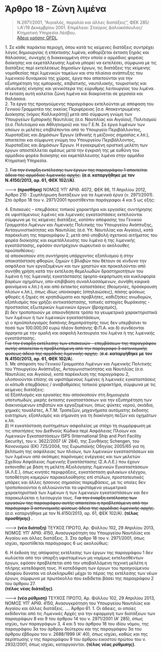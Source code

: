 # Άρθρο 18 - Ζώνη λιμένα

>Ν.2971/2001, “Αιγιαλός, παραλία και άλλες διατάξεις”, ΦΕΚ 285/τ.A'/19 Δεκεμβρίου 2001. Επιμέλεια: Σταύρος Δαλιακόπουλος/Κτηματική Υπηρεσία Λέσβου.  
[Άδεια χρήσης GFDL](http://www.gnu.org/licenses/fdl.html).

1\. Σε κάθε παράκτια περιοχή, όπου κατά τις κείμενες διατάξεις συντρέχει λόγος δημιουργίας ή επέκτασης λιμένα, καθορίζεται έκταση ξηράς και θάλασσας, συνεχής ή διακεκομμένη στην οποία ο αρμόδιος φορέας διοίκησης και εκμετάλλευσης λιμένα μπορεί να εκτελέσει, σύμφωνα με τις διατάξεις περί εκτελέσεως δημοσίων έργων, τις διατάξεις της κείμενης νομοθεσίας περί λιμενικών ταμείων και στα πλαίσια ανάπτυξης του λιμενικού δυναμικού της χώρας, έργα που απαιτούνται για την εξυπηρέτηση της εμπορικής, επιβατικής, ναυτιλιακής, τουριστικής και αλιευτικής κίνησης και γενικότερα της εύρυθμης λειτουργίας του λιμένα. Η έκταση αυτή καλείται ζώνη λιμένα και διακρίνεται σε χερσαία και θαλάσσια.  
2\. Τα έργα της προηγούμενης παραγράφου εκτελούνται με απόφαση του Γενικού Γραμματέα της οικείας Περιφέρειας [σ.σ. Αποκεντρωμένης Διοίκησης (νόμος Καλλικράτη)] μετά από σύμφωνη γνώμη των Υπουργείων Εμπορικής Ναυτιλίας (σ.σ. Ναυτιλίας και Αιγαίου), Πολιτισμού (σ.σ. Πολιτισμού και Αθλητισμού) και του Γ.Ε.Ν. Σε έργα λιμένων των οποίων οι μελέτες επιβλέπονται από το Υπουργείο Περιβάλλοντος, Χωροταξίας και Δημόσιων Έργων (εθνικής ή μείζονος σημασίας κ.λπ.), απαιτείται και σύμφωνη γνώμη του Υπουργείου Περιβάλλοντος, Χωροταξίας και Δημόσιων Έργων. Η εγκεκριμένη οριστική μελέτη των έργων αποστέλλεται αμέσως μετά την έγκρισή της με ευθύνη του αρμόδιου φορέα διοίκησης και εκμετάλλευσης λιμένα στην αρμόδια Κτηματική Υπηρεσία.  

3\. ~~Για την έναρξη εκτέλεσης των έργων της παραγράφου 1 απαιτείται άδεια της αρμόδιας λιμενικής αρχής.~~ **(σ.σ. καταργήθηκε με τον Ν.4150/2013, αρ. 61, ΦΕΚ 102//Α)**.

---> **(προσθήκη)** ΝΟΜΟΣ ΥΠ’ ΑΡΙΘ. 4072, ΦΕΚ 86, 11 Απριλίου 2012, Άρθρο 210 : Συμπλήρωση διατάξεων για τα λιμενικά έργα (ν. 2971/2001). Στο άρθρο 18 του ν. 2971/2001 προστίθενται παράγραφοι 4 και 5 ως εξής:

4\. Επισκευές – επεμβάσεις τοπικού χαρακτήρα και εργασίες συντήρησης σε υφιστάμενους λιμένες και λιμενικές εγκαταστάσεις εκτελούνται σύμφωνα με τις κείμενες διατάξεις, κατόπιν απόφασης του Γενικού Γραμματέα Λιμένων και Λιμενικής Πολιτικής του Υπουργείου Ανάπτυξης, Ανταγωνιστικότητας και Ναυτιλίας (σ.σ. Υπ. Ναυτιλίας και Αιγαίου), κατά παρέκκλιση της παραγράφου 2, μετά από υποβολή σχετικού αιτήματος του φορέα διοίκησης και εκμετάλλευσης του λιμένα ή της λιμενικής εγκατάστασης, εφόσον συντρέχουν σωρευτικά οι ακόλουθες προϋποθέσεις:  
α) αποσκοπούν στη συντήρηση υπάρχοντος εξοπλισμού ή στην αποκατάσταση φθορών, ζημιών ή βλαβών που θέτουν σε κίνδυνο την ασφάλεια των εργαζομένων και των χρηστών και προκαλούνται από συνήθη χρήση κατά την εκτέλεση θεμελιωδών δραστηριοτήτων του λιμένα ή της λιμενικής εγκατάστασης (φορτο-εκφόρτωση και κυκλοφορία βαρέων οχημάτων, απο-επιβίβαση συναλλασσόμενων, συνήθη καιρικά φαινόμενα κ.λπ.) ή και από έκτακτες καταστάσεις (θεομηνίες, πρόσκρουση πλοίων κ.λπ.), όπως ιδίως υποσκαφές (σπηλαιώσεις), πάσης φύσεως φθορές ή ζημιές σε κρηπιδώματα και προβλήτες, καθιζήσεις ανωδομών, εξοπλισμός που χρήζει αντικατάστασης, τοπικές αστοχίες θωράκισης - προστασίας εξωτερικών λιμενικών έργων (βραχισμός),  
β) δεν τροποποιούν με οποιονδήποτε τρόπο τα γεωμετρικά χαρακτηριστικά των λιμένων ή των λιμενικών εγκαταστάσεων,  
γ) ο προϋπολογισμός δαπάνης δημοπράτησής τους δεν υπερβαίνει το ποσό των 100.000,00 ευρώ πλέον δαπάνης Φ.Π.Α. και
δ) συνδέονται άρρηκτα με την ομαλή και ασφαλή λειτουργία του λιμένα ή της λιμενικής εγκατάστασης.  
~~Για την έναρξη εκτέλεσης των επισκευών – επεμβάσεων της παραγράφου αυτής απαιτείται η προβλεπόμενη από την παράγραφο 3 αστυνομικής φύσεως άδεια της αρμόδιας λιμενικής αρχής.~~ (**σ.σ. καταργήθηκε με τον Ν.4150/2013, αρ. 61, ΦΕΚ 102/Α**).  
5\. Με απόφαση του Γενικού Γραμματέα Λιμένων και Λιμενικής Πολιτικής του Υπουργείου Ανάπτυξης, Ανταγωνιστικότητας και Ναυτιλίας (σ.σ. Ναυτιλίας και Αιγαίου), κατά παρέκκλιση της παραγράφου 2, υλοποιούνται επίσης σε υφιστάμενους λιμένες ή λιμενικές εγκαταστάσεις οι κάτωθι επεμβάσεις / αναβαθμίσεις τοπικού χαρακτήρα, σύμφωνα με τις κείμενες διατάξεις:  
α) Εξοπλισμός και εργασίες που αποσκοπούν στη δημιουργία υποτυπωδών, μικρής έκτασης εγκαταστάσεων για την εξυπηρέτηση των διακινούμενων επιβατών και εργαζομένων, όπως ψύκτες νερού, σκιάδια, χημικές τουαλέτες, A.T.M. Τραπεζών, μηχανήματα αυτόματης έκδοσης εισιτηρίων, εξοπλισμός και σήμανση για τη διακίνηση πεζών και οχημάτων κ.λπ.  
β) Η εγκατάσταση συστημάτων ασφαλείας με στόχο τη συμμόρφωση με τις απαιτήσεις του Διεθνούς Κώδικα περί Ασφάλειας Πλοίων και Λιμενικών Εγκαταστάσεων ISPS (International Ship and Port Facility Security), του ν. 3622/2007 (Α' 284), της Συνθήκης Schengen, του Κανονισμού (ΕΚ) 725/2004, της Ευρωπαϊκής Οδηγίας 2005/65 για τη βελτίωση της ασφάλειας των πλοίων, των λιμενικών εγκαταστάσεων και των λιμένων από σκόπιμες παράνομες ενέργειες και των μελετών Σχεδίου Ασφάλειας Λιμενικής Εγκατάστασης (Σ.Α.Λ.Ε.) που έχουν εκπονηθεί με βάση τη μελέτη Αξιολόγησης Λιμενικών Εγκαταστάσεων (Α.Λ.Ε.), όπως κινητές περιφράξεις, εγκατάσταση φυλακίων ελέγχου, τοποθέτηση καμερών παρακολούθησης επί στύλων, προστατευτικές μπάρες και άλλες ήσσονος σημασίας παρεμβάσεις, με τις οποίες δεν τροποποιούνται ή αλλοιώνονται τα υφιστάμενα γεωμετρικά χαρακτηριστικά των λιμένων ή των λιμενικών εγκαταστάσεων και δεν παρακωλύεται η λειτουργία τους. ~~Για την έναρξη εκτέλεσης των εργασιών της παραγράφου αυτής απαιτείται η προβλεπόμενη από την παράγραφο 3 αστυνομικής φύσεως άδεια της αρμόδιας λιμενικής αρχής.~~ (σ.σ. καταργήθηκε με τον Ν.4150/2013, αρ. 61, ΦΕΚ 102/Α). **(τέλος προσθήκης)** .  

---> **(νέα διάταξη)** ΤΕΥΧΟΣ ΠΡΩΤΟ, Αρ. Φύλλου 102, 29 Απριλίου 2013, ΝΟΜΟΣ ΥΠ' ΑΡΙΘ. 4150, Ανασυγκρότηση του Υπουργείου Ναυτιλίας και Αιγαίου και άλλες διατάξεις. 3\. Στο άρθρο 18 του ν. 2971/2001, όπως ισχύει, προστίθεται παράγραφος 6 ως ακολούθως:  

6\. Η έκδοση της απόφασης εκτέλεσης των έργων της παραγράφου 1 δεν κωλύεται από την ύπαρξη υφισταμένων μη νομίμως εκτελεσθέντων έργων, εφόσον προβλέπεται από την υποβαλλόμενη τεχνική μελέτη η πλήρης κατεδάφισή τους. Η κατεδάφιση των έργων του προηγούμενου εδαφίου δύναται να ολοκληρωθεί μέχρι το πέρας της εκτέλεσης των νέων έργων, σύμφωνα με πρωτόκολλο που εκδίδεται βάσει της παραγράφου 2 του άρθρου 27.  
**(τέλος νέας διάταξης)**.

---> **(νέα ρύθμιση)** ΤΕΥΧΟΣ ΠΡΩΤΟ, Αρ. Φύλλου 102, 29 Απριλίου 2013, ΝΟΜΟΣ ΥΠ' ΑΡΙΘ. 4150, Ανασυγκρότηση του Υπουργείου Ναυτιλίας και Αιγαίου και άλλες διατάξεις. .... Άρθρο 61. 1\. Οι άδειες, οι οποίες εκδίδονται από τις Λιμενικές Αρχές για την εφαρμογή των διατάξεων των παραγράφων 8 και 9 του άρθρου 14 του ν. 2971/2001 (Α' 285), όπως ισχύει, των παραγράφων 3, 4 και 5 του άρθρου 18 του ιδίου νόμου, της παραγράφου 3α του άρθρου δεύτερου και της παραγράφου 3α του άρθρου έβδομου του ν. 2688/1999 (Α' 40), όπως ισχύει, καθώς και της περίπτωσης γ της παραγράφου 9 του άρθρου εικοστού πρώτου του ν. 2932/2001, όπως ισχύει, καταργούνται. **(τέλος νέας ρύθμισης)**.

